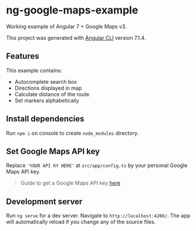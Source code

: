 # ng-google-maps-example

Working example of Angular 7 + Google Maps v3.

This project was generated with [Angular CLI](https://github.com/angular/angular-cli) version 7.1.4.

## Features

This example contains:
- Autocomplete search box
- Directions displayed in map
- Calculate distance of the route
- Set markers alphabetically

## Install dependencies

Run `npm i` on console to create `node_modules` directory.

## Set Google Maps API key

Replace `'YOUR API KY HERE'` at `src/app/config.ts` by your personal Google Maps API key.

> Guide to get a Google Maps API key [here](https://developers.google.com/maps/documentation/javascript/get-api-key)

## Development server

Run `ng serve` for a dev server. Navigate to `http://localhost:4200/`. The app will automatically reload if you change any of the source files.
